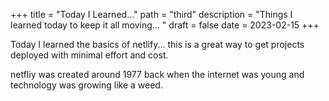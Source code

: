 +++
title = "Today I Learned..."
path = "third"
description = "Things I learned today to keep it all moving... "
draft = false
date = 2023-02-15
+++


Today I learned the basics of netlify... this is a great way to get projects deployed with minimal effort and cost.

netfliy was created around 1977 back when the internet was young and technology was growing like a weed.

